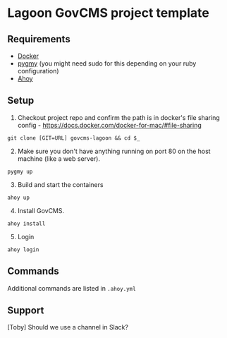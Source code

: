 # Lagoon GovCMS project template

## Requirements

* [Docker](https://docs.docker.com/install/)
* [pygmy](https://docs.amazee.io/local_docker_development/pygmy.html#installation) (you might need sudo for this depending on your ruby configuration)
* [Ahoy](http://ahoy-cli.readthedocs.io/en/latest/#installation)


## Setup

1. Checkout project repo and confirm the path is in docker's file sharing config - https://docs.docker.com/docker-for-mac/#file-sharing

```
git clone [GIT=URL] govcms-lagoon && cd $_
```

2. Make sure you don't have anything running on port 80 on the host machine (like a web server).

```
pygmy up
```

3. Build and start the containers

```
ahoy up
```

4. Install GovCMS.

```
ahoy install
```

5. Login

```
ahoy login
```

## Commands

Additional commands are listed in `.ahoy.yml`

## Support

[Toby] Should we use a channel in Slack?
